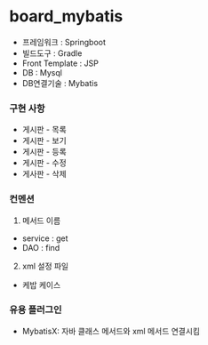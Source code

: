 # board_mybatis

* 프레임워크 : Springboot
* 빌드도구 : Gradle
* Front Template : JSP
* DB : Mysql
* DB연결기술 : Mybatis 


### 구현 사항

- 게시판 - 목록 
- 게시판 - 보기
- 게시판 - 등록
- 게시판 - 수정
- 게사판 - 삭제

### 컨멘션
1) 메서드 이름
- service : get
- DAO : find

2) xml 설정 파일
- 케밥 케이스

### 유용 플러그인
- MybatisX: 자바 클래스 메서드와 xml 메서드 연결시킴
